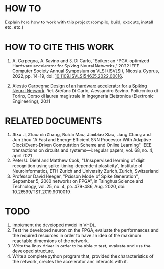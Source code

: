 # HOW TO
Explain here how to work with this project (compile, build, execute, install etc. etc.)



# HOW TO CITE THIS WORK

1. A. Carpegna, A. Savino and S. Di Carlo, "Spiker: an FPGA-optimized Hardware accelerator for Spiking Neural Networks," 2022 IEEE Computer Society Annual Symposium on VLSI (ISVLSI), Nicosia, Cyprus, 2022, pp. 14-19, doi: [10.1109/ISVLSI54635.2022.00016](https://doi.org/10.1109/ISVLSI54635.2022.00016).

2. Alessio Carpegna: [Design of an hardware accelerator for a Spiking Neural Network](https://webthesis.biblio.polito.it/20606/).  Rel. Stefano Di Carlo, Alessandro Savino. Politecnico di Torino, Corso di laurea magistrale in Ingegneria Elettronica (Electronic Engineering), 2021 



# RELATED DOCUMENTS
1. Sixu Li, Zhaomin Zhang, Ruixin Mao, Jianbiao Xiao, Liang Chang and Jun Zhou "A
  Fast and Energy-Efficient SNN Processor With Adaptive Clock/Event-Driven
  Computation Scheme and Online Learning", IEEE transactions on circuits and
  systems—i: regular papers, vol. 68, no. 4, april 2021
2. Peter U. Diehl and Matthew Cook, "Unsupervised learning of digit recognition using 
  spike-timing-dependent plasticity", Institute of Neuroinformatics, ETH Zurich and 
  University Zurich, Zurich, Switzerland
3. Professor David Heeger, "Poisson Model of Spike Generation", September 5, 2000
  networks on FPGA", in Tsinghua Science and Technology, vol. 25, no. 4, pp. 479-486, 
  Aug. 2020, doi: 10.26599/TST.2019.9010019.



# TODO
1) Implement the developed model in VHDL. 
2) Test the developed neuron on the FPGA, evaluate the performances and
   the required resources in order to have an idea of the maximum reachable
   dimensions of the network.
3) Write the linux driver in order to be able to test, evaluate and use the
   developed structure.
4) Write a complete python program that, provided the characteristics of
   the network, creates the accelerator and interacts with it.
